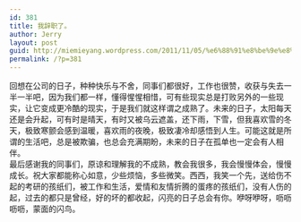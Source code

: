 ```yaml
---
id: 381
title: 我辞职了。
author: Jerry
layout: post
guid: http://miemieyang.wordpress.com/2011/11/05/%e6%88%91%e8%be%9e%e8%81%8c%e4%ba%86%e3%80%82
permalink: /?p=381
---
```

回想在公司的日子，种种快乐与不舍，同事们都很好，工作也很赞，收获与失去一半一半吧，因为我们都一样，懂得惺惺相惜，可有些现实总是打败另外的一些现实，让它变成更冷酷的现实，于是我们就这样谓之成熟了。未来的日子，太阳每天还是会升起，可有时是晴天，有时又被乌云遮盖，还下雨，下雪，但我喜欢雪的冬天，极致寒颤会感到温暖，喜欢雨的夜晚，极致凄冷却感悟到人生。可能这就是所谓的生活吧，总是被欺骗，也总会充满期盼，未来的日子在孤单也一定会有人相伴。  
最后感谢我的同事们，原谅和理解我的不成熟，教会我很多，我会慢慢体会，慢慢成长。祝大家都能称心如意，少些烦恼，多些微笑。西西，我笑一个先，送给伤不起的考研的孩纸们，被工作和生活，爱情和友情折腾的蛋疼的孩纸们，没有人伤的起，过去的都只是曾经，好的坏的都收起，闪亮的日子总会有你。咿呀咿呀，呖呖呖呖，蒙面的闪鸟。